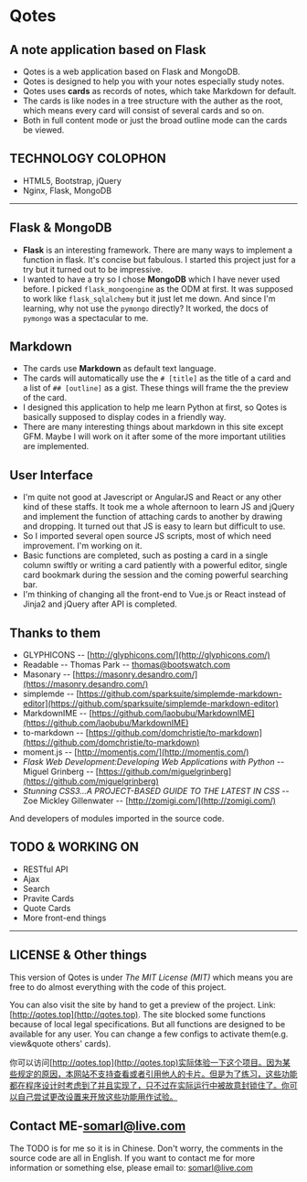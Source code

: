 # Qotes

## A note application based on Flask

- Qotes is a web application based on Flask and MongoDB.
- Qotes is designed to help you with your notes especially study notes.
- Qotes uses **cards** as records of notes, which take Markdown for default.
- The cards is like nodes in a tree structure with the auther as the root, which means every card will consist of several cards and so on.
- Both in full content mode or just the broad outline mode can the cards be viewed.

## TECHNOLOGY COLOPHON

- HTML5, Bootstrap, jQuery
- Nginx, Flask, MongoDB

***

## Flask & MongoDB

- **Flask** is an interesting framework. There are many ways to implement a function in flask. It's concise but fabulous. I started this project just for a try but it turned out to be impressive.
- I wanted to have a try so I chose  **MongoDB** which I have never used before. I picked `flask_mongoengine` as the ODM at first. It was supposed to work like `flask_sqlalchemy` but it just let me down. And since I'm learning, why not use the `pymongo` directly? It worked, the docs of `pymongo` was a spectacular to me.

## Markdown

- The cards use **Markdown** as default text language.
- The cards will automatically use the `# [title]` as the title of a card and a list of `## [outline]` as a gist. These things will frame the the preview of the card.
- I designed this application to help me learn Python at first, so Qotes is basically supposed to display codes in a friendly way.
- There are many interesting things about markdown in this site except GFM. Maybe I will work on it after some of the more important utilities are implemented.

## User Interface

- I'm quite not good at Javescript or AngularJS and React or any other kind of these staffs. It took me a whole afternoon to learn JS and jQuery and implement the function of attaching cards to another by drawing and dropping. It turned out that JS is easy to learn but difficult to use.
- So I imported several open source JS scripts, most of which need improvement. I'm working on it.
- Basic functions are completed, such as posting a card in a single column swiftly or writing a card patiently with a powerful editor, single card bookmark during the session and the coming powerful searching bar.
- I'm thinking of changing all the front-end to Vue.js or React instead of Jinja2 and jQuery after API is completed.

## Thanks to them

- GLYPHICONS -- [http://glyphicons.com/](http://glyphicons.com/)
- Readable -- Thomas Park -- thomas@bootswatch.com
- Masonary -- [https://masonry.desandro.com/](https://masonry.desandro.com/)
- simplemde -- [https://github.com/sparksuite/simplemde-markdown-editor](https://github.com/sparksuite/simplemde-markdown-editor)
- MarkdownIME -- [https://github.com/laobubu/MarkdownIME](https://github.com/laobubu/MarkdownIME)
- to-markdown -- [https://github.com/domchristie/to-markdown](https://github.com/domchristie/to-markdown)
- moment.js -- [http://momentjs.com/](http://momentjs.com/)
- *Flask Web Development:Developing Web Applications with Python* -- Miguel Grinberg -- [https://github.com/miguelgrinberg](https://github.com/miguelgrinberg)
- *Stunning CSS3...A PROJECT-BASED GUIDE TO THE LATEST IN CSS* -- Zoe Mickley Gillenwater -- [http://zomigi.com/](http://zomigi.com/)

And developers of modules imported in the source code.

## TODO & WORKING ON

- RESTful API
- Ajax
- Search
- Pravite Cards
- Quote Cards
- More front-end things

***

## LICENSE & Other things

This version of Qotes is under *The MIT License (MIT)* which means you are free to do almost everything with the code of this project.

You can also visit the site by hand to get a preview of the project. Link: [http://qotes.top](http://qotes.top). The site blocked some functions because of local legal specifications. But all functions are designed to be available for any user. You can change a few configs to activate them(e.g. view&quote others' cards).

你可以访问[http://qotes.top](http://qotes.top)实际体验一下这个项目。因为某些规定的原因，本网站不支持查看或者引用他人的卡片。但是为了练习，这些功能都在程序设计时考虑到了并且实现了，只不过在实际运行中被故意封锁住了。你可以自己尝试更改设置来开放这些功能用作试验。

## Contact ME-<somarl@live.com>

The TODO is for me so it is in Chinese. Don't worry, the comments in the source code are all in English. If you want to contact me for more information or something else, please email to:
<somarl@live.com>